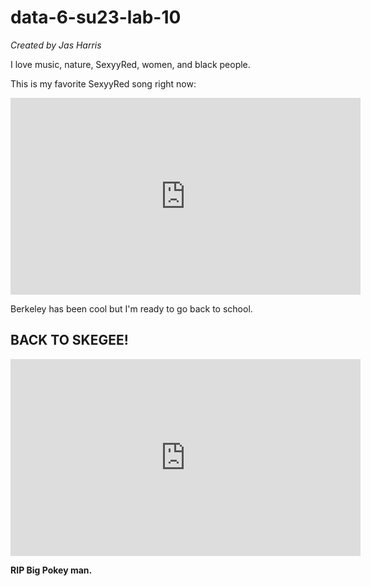 # data-6-su23-lab-10


*Created by Jas Harris*

I love music, nature, SexyyRed, women, and black people.

This is my favorite SexyyRed song right now:


<iframe width="560" height="315" src="https://www.youtube.com/embed/hs9CDdbHP7s" title="YouTube video player" frameborder="0" allow="accelerometer; autoplay; clipboard-write; encrypted-media; gyroscope; picture-in-picture; web-share" allowfullscreen></iframe>


Berkeley has been cool but I'm ready to go back to school.


## BACK TO SKEGEE! ##



<iframe width="560" height="315" src="https://www.youtube.com/embed/ARTPwf05ka0" title="YouTube video player" frameborder="0" allow="accelerometer; autoplay; clipboard-write; encrypted-media; gyroscope; picture-in-picture; web-share" allowfullscreen></iframe>



**RIP Big Pokey man.**
